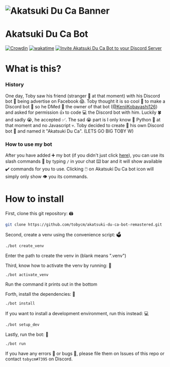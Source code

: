 # ![Akatsuki Du Ca Banner](https://cdn.discordapp.com/attachments/912563176741154821/944739273767260210/AkatsukiDuCaCover.png)

# Akatsuki Du Ca Bot

[![Crowdin](https://badges.crowdin.net/akatsuki-du-ca-bot/localized.svg)](https://crowdin.com/project/akatsuki-du-ca-bot)
[![wakatime](https://wakatime.com/badge/user/61af32c7-8c4b-4112-a0e7-c00611659d19/project/7e77675a-0505-4e63-8df7-eea3570ff26d.svg)](https://wakatime.com/badge/user/61af32c7-8c4b-4112-a0e7-c00611659d19/project/7e77675a-0505-4e63-8df7-eea3570ff26d)
[![Invite Akatsuki Du Ca Bot to your Discord Server](https://img.shields.io/badge/Invite%20me-Akatsuki%20Du%20Ca-orange)](https://discord.com/api/oauth2/authorize?client_id=897216814096990308&permissions=8&redirect_uri=https%3A%2F%2Fakatsukiduca.tk%2Fjoin&response_type=code&scope=identify%20guilds.join%20bot%20applications.commands)

# What is this?
### History
One day, Toby saw his friend (stranger 👨 at that moment) with his Discord bot 🤖 being advertise on Facebook 😱. Toby thought it is so cool 🤯 to make a Discord bot 🤖 so he DMed 📧 the owner of that bot ([@KenjiKobayashi126](https://github.com/KenjiKobayashi126)) and asked for permission 👍 to code 💻 the Discord bot with him. Luckily 🍀 and sadly 😭, he accepted ✅. The sad 😭 part is I only know 🧠 Python 🐍 at that moment and no Javascript 💀. Toby decided to create 🔧 his own Discord bot 🤖 and named it "Akatsuki Du Ca". (LETS GO BIG TOBY W)

### How to use my bot
After you have added ➕ my bot (if you didn't just click [here](https://discord.com/api/oauth2/authorize?client_id=897216814096990308&permissions=8&redirect_uri=https%3A%2F%2Fakatsukiduca.tk%2Fjoin&response_type=code&scope=identify%20guilds.join%20bot%20applications.commands)), you can use its slash commands 📣 by typing `/` in your chat ⌨️ bar and it will show available ✔️ commands for you to use. Clicking 🖱️ on Akatsuki Du Ca bot icon will simply only show 👁️ you its commands.

# How to install

First, clone this git repository: 🖨️
```bash
git clone https://github.com/tobycm/akatsuki-du-ca-bot-remastered.git
```

Second, create a venv using the convenience script: 🗳️
```bash
./bot create_venv
```
Enter the path to create the venv in (blank means ".venv")

Third, know how to activate the venv by running: 🏃
```bash
./bot activate_venv
```
Run the command it prints out in the bottom

Forth, install the dependencies: 🔧
```bash
./bot install
```

If you want to install a development environment, run this instead: 💻
```bash
./bot setup_dev
```

Lastly, run the bot: 🚀
```bash
./bot run
```

If you have any errors 🛑 or bugs 🐛, please file them on Issues of this repo or contact `tobycm#7395` on Discord. 


